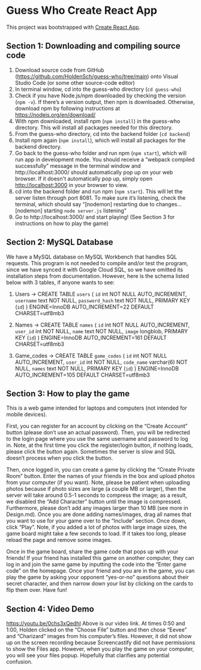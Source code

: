 # Guess Who Create React App

This project was bootstrapped with [Create React App](https://github.com/facebook/create-react-app).

## Section 1: Downloading and compiling source code
1) Download source code from GitHub (https://github.com/HoldenSch/guess-who/tree/main) onto Visual Studio Code (or some other source-code editor)
2) In terminal window, cd into the guess-who directory (`cd guess-who`)
3) Check if you have Node.js/npm downloaded by checking the version (`npm -v`). If there’s a version output, then npm is downloaded. Otherwise, download npm by following instructions at https://nodejs.org/en/download/ 
4) With npm downloaded, install npm (`npm install`) in the guess-who directory. This will install all packages needed for this directory.
5) From the guess-who directory, cd into the backend folder (`cd backend`)
6) Install npm again (`npm install`), which will install all packages for the backend directory.
7) Go back to the guess-who folder and run npm (`npm start`), which will run app in development mode. You should receive a “webpack compiled successfully” message in the terminal window and http://localhost:3000/ should automatically pop up on your web browser. If it doesn't automatically pop up, simply open [http://localhost:3000](http://localhost:3000) in your browser to view.
8) cd into the backend folder and run npm (`npm start`). This will let the server listen through port 8081. To make sure it’s listening, check the terminal, which should say 
“[nodemon] restarting due to changes...
[nodemon] starting `node server.js`
listening”
9) Go to http://localhost:3000/ and start playing! (See Section 3 for instructions on how to play the game)

## Section 2: MySQL Database

We have a MySQL database on MySQL Workbench that handles SQL requests. This program is not needed to compile and/or test the program, since we have synced it with Google Cloud SQL, so we have omitted its installation steps from documentation. However, here is the schema listed below with 3 tables, if anyone wants to see:
1) Users → CREATE TABLE `users` (
  `id` int NOT NULL AUTO_INCREMENT,
  `username` text NOT NULL,
  `password_hash` text NOT NULL,
  PRIMARY KEY (`id`)
) ENGINE=InnoDB AUTO_INCREMENT=22 DEFAULT CHARSET=utf8mb3

2) Names → CREATE TABLE `names` (
  `id` int NOT NULL AUTO_INCREMENT,
  `user_id` int NOT NULL,
  `name` text NOT NULL,
  `image` longblob,
  PRIMARY KEY (`id`)
) ENGINE=InnoDB AUTO_INCREMENT=161 DEFAULT CHARSET=utf8mb3

3) Game_codes → CREATE TABLE `game_codes` (
  `id` int NOT NULL AUTO_INCREMENT,
  `user_id` int NOT NULL,
  `code_name` varchar(6) NOT NULL,
  `names` text NOT NULL,
  PRIMARY KEY (`id`)
) ENGINE=InnoDB AUTO_INCREMENT=105 DEFAULT CHARSET=utf8mb3

## Section 3: How to play the game

This is a web game intended for laptops and computers (not intended for mobile devices). 

First, you can register for an account by clicking on the “Create Account” button (please don’t use an actual password). Then, you will be redirected to the login page where you use the same username and password to log in. Note, at the first time you click the register/login button, if nothing loads, please click the button again. Sometimes the server is slow and SQL doesn’t process when you click the button.

Then, once logged in, you can create a game by clicking the “Create Private Room” button. Enter the names of your friends in the box and upload photos from your computer (if you want). Note, please be patient when uploading photos because if photo sizes are large (a couple MB or larger), then the server will take around 0.5-1 seconds to compress the image; as a result, we disabled the “Add Character” button until the image is compressed. Furthermore, please don’t add any images larger than 10 MB (see more in Design.md). Once you are done adding names/images, drag all names that you want to use for your game over to the “Include” section. Once down, click “Play”. Note, if you added a lot of photos with large image sizes, the game board might take a few seconds to load. If it takes too long, please reload the page and remove some images.

Once in the game board, share the game code that pops up with your friends! If your friend has installed this game on another computer, they can log in and join the same game by inputting the code into the “Enter game code” on the homepage. Once your friend and you are in the game, you can play the game by asking your opponent “yes-or-no” questions about their secret character, and then narrow down your list by clicking on the cards to flip them over. Have fun!

## Section 4: Video Demo
https://youtu.be/0chs3xQedhI
Above is our video link. At times 0:50 and 1:00, Holden clicked on the “Choose File” button and then chose “Eevee” and “Charizard” images from his computer’s files. However, it did not show up on the screen recording because Screencastify did not have permissions to show the Files app. However, when you play the game on your computer, you will see your files popup. Hopefully that clarifies any potential confusion.
